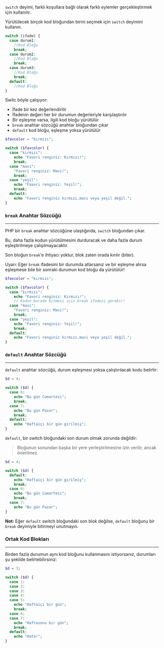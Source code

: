 `switch` deyimi, farklı koşullara bağlı olarak farklı eylemler gerçekleştirmek için kullanılır.

Yürütülecek birçok kod bloğundan birini seçmek için `switch` deyimini kullanın.

```PHP title:'switch Syntax' hl:1,5,7,11
switch (ifade) {
  case durum1:
    //Kod Bloğu
    break;
  case durum2:
    //Kod Bloğu
    break;
  case durum3:
    //Kod Bloğu
    break;
  default:
    //Kod Bloğu
}
```

Switc böyle çalışıyor:

- İfade bir kez değerlendirilir
- İfadenin değeri her bir durumun değerleriyle karşılaştırılır
- Bir eşleşme varsa, ilgili kod bloğu yürütülür
- `break` anahtar sözcüğü anahtar bloğundan çıkar
- `default` kod bloğu, eşleşme yoksa yürütülür

```PHP title:'Basit bir örnek'
$favcolor = "kırmızı";

switch ($favcolor) {
  case "kırmızı":
    echo "Favori renginiz: Kırmızı!";
    break;
  case "mavi":
    "Favori renginiz: Mavi!";
    break;
  case "yeşil":
    echo "Favori renginiz: Yeşil!";
    break;
  default:
    echo "Favori renginiz kırmızı,mavi veya yeşil değil.";
}
```

### `break` Anahtar Sözcüğü
---
PHP bir `break` anahtar sözcüğüne ulaştığında, `switch` bloğundan çıkar.

Bu, daha fazla kodun yürütülmesini durduracak ve daha fazla durum eşleştirilmeye çalışılmayacaktır.

Son bloğun `break`'e ihtiyacı yoktur, blok zaten orada kırılır (biter).

Uyarı: Eğer `break` ifadesini bir durumda atlarsanız ve bir eşleşme alırsa eşleşmese bile bir sonraki durumun kod bloğu da yürütülür!

```PHP title:'Hatalı bir örnek' error:4-6
$favcolor = "kırmızı";

switch ($favcolor) {
  case "kırmızı":
    echo "Favori renginiz: Kırmızı!";
    // Kodun burada bitmesi için break ifadesi gerekir!
  case "mavi":
    "Favori renginiz: Mavi!";
    break;
  case "yeşil":
    echo "Favori renginiz: Yeşil!";
    break;
  default:
    echo "Favori renginiz kırmızı,mavi veya yeşil değil.";
}
```

### `default` Anahtar Sözcüğü
---
`default` anahtar sözcüğü, durum eşleşmesi yoksa çalıştırılacak kodu belirtir:

```PHP title:'Basit bir örnek'
$d = 4;

switch ($d) {
  case 6:
    echo "Bu gün Cumartesi";
    break;
  case 7:
    echo "Bu gün Pazar";
    break;
  default:
    echo "Haftaiçi bir gün girilmiş";
}
```

`default`, bir switch bloğundaki son durum olmak zorunda değildir:

 >Bloğunun sonundan başka bir yere yerleştirilmesine izin verilir, ancak önerilmez.

```PHP hl:6
$d = 4;

switch ($d) {
  default:
    echo "Haftaiçi bir gün girilmiş";
    break;
  case 6:
    echo "Bu gün Cumartesi";
    break;
  case 7:
    echo "Bu gün Pazar";
}
```

**Not:** Eğer `default` switch bloğundaki son blok değilse, `default` bloğunu bir `break` deyimiyle bitirmeyi unutmayın.

### Ortak Kod Blokları
---
Birden fazla durumun aynı kod bloğunu kullanmasını istiyorsanız, durumları şu şekilde belirtebilirsiniz:

```PHP title:'Basit bir örnek'
$d = 3;

switch ($d) {
  case 1:
  case 2:
  case 3:
  case 4:
  case 5:  
    echo "Haftaiçi bir gün";
    break;
  case 6:
  case 7:
    echo "Haftasonu bir gün";
    break;
  default:
    echo "Hata!";
}
```



